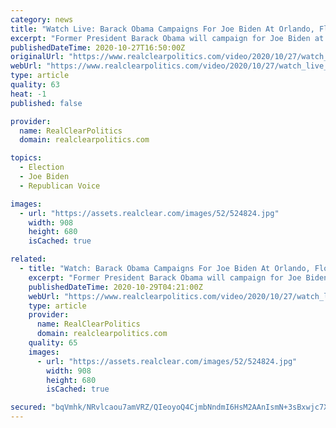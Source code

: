 ```yaml
---
category: news
title: "Watch Live: Barack Obama Campaigns For Joe Biden At Orlando, Florida Event"
excerpt: "Former President Barack Obama will campaign for Joe Biden at an Orlando, Florida event on Tuesday afternoon, one week ahead of the 2020 election."
publishedDateTime: 2020-10-27T16:50:00Z
originalUrl: "https://www.realclearpolitics.com/video/2020/10/27/watch_live_barack_obama_campaigns_for_joe_biden_at_orlando_florida_event.html"
webUrl: "https://www.realclearpolitics.com/video/2020/10/27/watch_live_barack_obama_campaigns_for_joe_biden_at_orlando_florida_event.html"
type: article
quality: 63
heat: -1
published: false

provider:
  name: RealClearPolitics
  domain: realclearpolitics.com

topics:
  - Election
  - Joe Biden
  - Republican Voice

images:
  - url: "https://assets.realclear.com/images/52/524824.jpg"
    width: 908
    height: 680
    isCached: true

related:
  - title: "Watch: Barack Obama Campaigns For Joe Biden At Orlando, Florida Event"
    excerpt: "Former President Barack Obama will campaign for Joe Biden at an Orlando, Florida event on Tuesday afternoon, one week ahead of the 2020 election."
    publishedDateTime: 2020-10-29T04:21:00Z
    webUrl: "https://www.realclearpolitics.com/video/2020/10/27/watch_live_barack_obama_campaigns_for_joe_biden_at_orlando_florida_event.html#!"
    type: article
    provider:
      name: RealClearPolitics
      domain: realclearpolitics.com
    quality: 65
    images:
      - url: "https://assets.realclear.com/images/52/524824.jpg"
        width: 908
        height: 680
        isCached: true

secured: "bqVmhk/NRvlcaou7amVRZ/QIeoyoQ4CjmbNndmI6HsM2AAnIsmN+3sBxwjc7XuqQIlQ4uKdNT6BjHhibBd0JNPPu6AYP7h/46Q+WnhzJ2lwj/JM54HqdRJmVzEiJ/52Y/8wBZ7fDB4q/0BXLKwQjqh+oHkZRPXmbkJC6mXyk+NT1kCRyZ751Z9m0P5zbTtqwB6+yfaxXJqs3LvDyi4Z78Rj+xx51Va3MywPnuKO64QNCbUSZcRdS+4mGNKcQdubKnKw+9z0btB8vh547z5MMzifEqIHwbDS4wjdvs29zAABLH453ArrouMl//t7sgLxEmbUdqv52jx+ki4Cv+jE1hsU1mYh9G3lZNoNnvMR8zrU=;1KjpgE/TOqtNsT3Agq/XuQ=="
---
```


